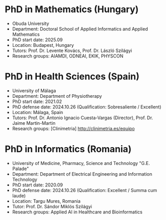 # PhD in Mathematics (Hungary)
* Obuda University
* Department: Doctoral School of Applied Informatics and Applied Mathematics
* PhD start date: 2025.09
* Location: Budapest, Hungary
* Tutors: Prof. Dr. Levente Kovács, Prof. Dr. László Szilágyi
* Research groups: AIAMDI, ODNEAI, EKIK, PHYSCON

# PhD in Health Sciences (Spain)
* University of Málaga
* Department: Department of Physiotherapy
* PhD start date: 2021.02
* PhD defense date: 2024.10.26 (Qualification: Sobresaliente / Excellent)
* Location: Málaga, Spain
* Tutors: Prof. Dr. Antonio Ignacio Cuesta-Vargas (Director), Prof. Dr. Jaime Martin-Martin
* Research groups: [Clinimetria] http://clinimetria.es/equipo

# PhD in Informatics (Romania)
* University of Medicine, Pharmacy, Science and Technology "G.E. Palade"
* Department: Department of Electrical Engineering and Information Technology
* PhD start date: 2020.09
* PhD defense date: 2024.10.26 (Qualification: Excellent / Summa cum laude)
* Location: Targu Mures, Romania
* Tutor: Prof. Dr. Sándor Miklós Szilágyi
* Research groups: Applied AI in Healthcare and Bioinformatics
